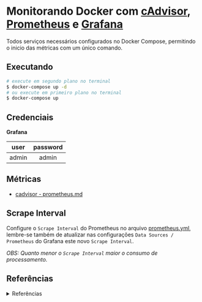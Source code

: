 # Monitorando Docker com [cAdvisor](https://github.com/google/cadvisor), [Prometheus](https://github.com/prometheus/prometheus) e [Grafana](https://github.com/grafana/grafana)

Todos serviços necessários configurados no Docker Compose, permitindo o inicio das métricas com um único comando.

## Executando

```sh
# execute em segundo plano no terminal
$ docker-compose up -d
# ou execute em primeiro plano no terminal
$ docker-compose up
```

## Credenciais

**Grafana**

|  user | password |
|:-----:|:--------:|
| admin |   admin  |

## Métricas

- [cadvisor - prometheus.md](https://github.com/google/cadvisor/blob/master/docs/storage/prometheus.md)

## Scrape Interval

Configure o `Scrape Interval` do Prometheus no arquivo [prometheus.yml](./prometheus.yml), lembre-se também de atualizar nas configurações `Data Sources / Prometheus` do Grafana este novo `Scrape Interval`.

_OBS: Quanto menor o `Scrape Interval` maior o consumo de processamento._

## Referências

<details>
  <summary>Referências</summary>

https://prometheus.io/docs/guides/cadvisor/

https://stackoverflow.com/questions/40327062/how-to-calculate-containers-cpu-usage-in-kubernetes-with-prometheus-as-monitori

https://stackoverflow.com/questions/58895929/how-to-calculate-percentage-of-specific-pod-cpu-usage-on-each-node


MAC

https://gitmemory.com/issue/google/cadvisor/1565/742351042

https://medium.com/@karthi.net/use-google-cadvisor-for-monitoring-your-containers-docker-tutorial-eebbe4ee82da


Grafana

https://grafana.com/grafana/dashboards/893

https://medium.com/@mertcan.simsek276/docker-monitoring-with-cadvisor-prometheus-and-grafana-adefe1202bf8


http://localhost:9090/graph?g0.expr=rate(container_cpu_usage_seconds_total%7Bname%3D%22elastic_euclid%22%7D%5B1m%5D)&g0.tab=0&g0.stacked=0&g0.range_input=5m&g1.expr=sum%20(rate%20(container_cpu_usage_seconds_total%7Bname%3D~%22ela.*%22%7D%5B1m%5D))%20%2F%20sum%20(machine_cpu_cores%7B%7D)%20*%20100&g1.tab=0&g1.stacked=0&g1.range_input=15m&g2.expr=sum(rate(container_cpu_usage_seconds_total%7Bname%3D%22elastic_euclid%22%7D%5B1m%5D))&g2.tab=0&g2.stacked=0&g2.range_input=15m&g3.expr=sum(rate(container_cpu_usage_seconds_total%5B1m%5D))%20by%20(name)&g3.tab=0&g3.stacked=0&g3.range_input=1h&g4.expr=container_memory_usage_bytes%7Bid%3D~%22%2Fdocker%2F.*%22%7D&g4.tab=0&g4.stacked=0&g4.range_input=1h


rate(container_cpu_usage_seconds_total{name="elastic_euclid"}[1m])
sum (rate (container_cpu_usage_seconds_total{name=~"ela.*"}[1m])) / sum (machine_cpu_cores{}) * 100
sum(rate(container_cpu_usage_seconds_total[1m])) by (name)
container_memory_usage_bytes{id=~"/docker/.*"}



sum(rate(container_cpu_usage_seconds_total{id=~"/docker/.*"}[1m])) by (name)


https://grafana.com/docs/grafana/latest/datasources/prometheus/

https://github.com/vegasbrianc/prometheus

https://grafana.com/grafana/dashboards/193

https://www.metricfire.com/blog/top-10-cadvisor-metrics-for-prometheus/

https://github.com/stefanprodan/dockprom
</details>
